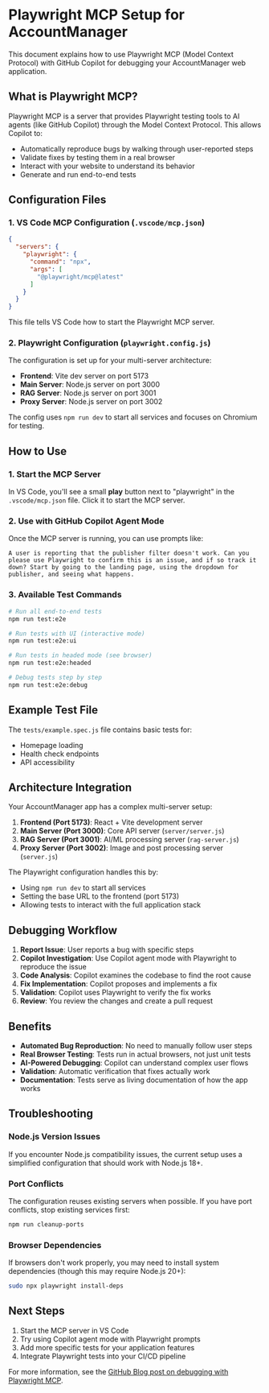 # Playwright MCP Setup for AccountManager

This document explains how to use Playwright MCP (Model Context Protocol) with GitHub Copilot for debugging your AccountManager web application.

## What is Playwright MCP?

Playwright MCP is a server that provides Playwright testing tools to AI agents (like GitHub Copilot) through the Model Context Protocol. This allows Copilot to:

- Automatically reproduce bugs by walking through user-reported steps
- Validate fixes by testing them in a real browser
- Interact with your website to understand its behavior
- Generate and run end-to-end tests

## Configuration Files

### 1. VS Code MCP Configuration (`.vscode/mcp.json`)

```json
{
  "servers": {
    "playwright": {
      "command": "npx",
      "args": [
        "@playwright/mcp@latest"
      ]
    }
  }
}
```

This file tells VS Code how to start the Playwright MCP server.

### 2. Playwright Configuration (`playwright.config.js`)

The configuration is set up for your multi-server architecture:

- **Frontend**: Vite dev server on port 5173
- **Main Server**: Node.js server on port 3000
- **RAG Server**: Node.js server on port 3001  
- **Proxy Server**: Node.js server on port 3002

The config uses `npm run dev` to start all services and focuses on Chromium for testing.

## How to Use

### 1. Start the MCP Server

In VS Code, you'll see a small **play** button next to "playwright" in the `.vscode/mcp.json` file. Click it to start the MCP server.

### 2. Use with GitHub Copilot Agent Mode

Once the MCP server is running, you can use prompts like:

```
A user is reporting that the publisher filter doesn't work. Can you please use Playwright to confirm this is an issue, and if so track it down? Start by going to the landing page, using the dropdown for publisher, and seeing what happens.
```

### 3. Available Test Commands

```bash
# Run all end-to-end tests
npm run test:e2e

# Run tests with UI (interactive mode)
npm run test:e2e:ui

# Run tests in headed mode (see browser)
npm run test:e2e:headed

# Debug tests step by step
npm run test:e2e:debug
```

## Example Test File

The `tests/example.spec.js` file contains basic tests for:

- Homepage loading
- Health check endpoints
- API accessibility

## Architecture Integration

Your AccountManager app has a complex multi-server setup:

1. **Frontend (Port 5173)**: React + Vite development server
2. **Main Server (Port 3000)**: Core API server (`server/server.js`)
3. **RAG Server (Port 3001)**: AI/ML processing server (`rag-server.js`)
4. **Proxy Server (Port 3002)**: Image and post processing server (`server.js`)

The Playwright configuration handles this by:
- Using `npm run dev` to start all services
- Setting the base URL to the frontend (port 5173)
- Allowing tests to interact with the full application stack

## Debugging Workflow

1. **Report Issue**: User reports a bug with specific steps
2. **Copilot Investigation**: Use Copilot agent mode with Playwright to reproduce the issue
3. **Code Analysis**: Copilot examines the codebase to find the root cause
4. **Fix Implementation**: Copilot proposes and implements a fix
5. **Validation**: Copilot uses Playwright to verify the fix works
6. **Review**: You review the changes and create a pull request

## Benefits

- **Automated Bug Reproduction**: No need to manually follow user steps
- **Real Browser Testing**: Tests run in actual browsers, not just unit tests
- **AI-Powered Debugging**: Copilot can understand complex user flows
- **Validation**: Automatic verification that fixes actually work
- **Documentation**: Tests serve as living documentation of how the app works

## Troubleshooting

### Node.js Version Issues

If you encounter Node.js compatibility issues, the current setup uses a simplified configuration that should work with Node.js 18+.

### Port Conflicts

The configuration reuses existing servers when possible. If you have port conflicts, stop existing services first:

```bash
npm run cleanup-ports
```

### Browser Dependencies

If browsers don't work properly, you may need to install system dependencies (though this may require Node.js 20+):

```bash
sudo npx playwright install-deps
```

## Next Steps

1. Start the MCP server in VS Code
2. Try using Copilot agent mode with Playwright prompts
3. Add more specific tests for your application features
4. Integrate Playwright tests into your CI/CD pipeline

For more information, see the [GitHub Blog post on debugging with Playwright MCP](https://github.blog/ai-and-ml/github-copilot/how-to-debug-a-web-app-with-playwright-mcp-and-github-copilot/).

